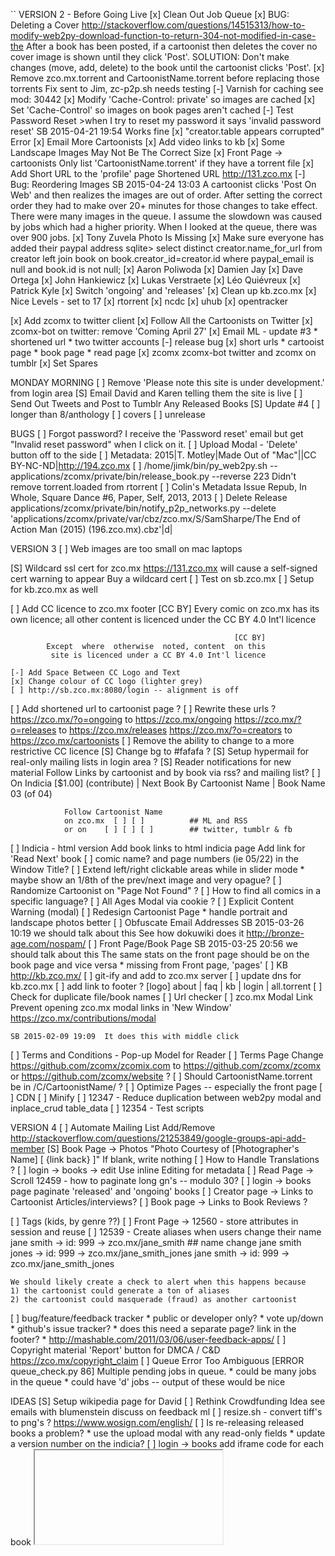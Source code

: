 ``
VERSION 2 - Before Going Live
[x] Clean Out Job Queue
[x] BUG: Deleting a Cover
    http://stackoverflow.com/questions/14515313/how-to-modify-web2py-download-function-to-return-304-not-modified-in-case-the
    After a book has been posted, if a cartoonist then deletes the cover
    no cover image is shown until they click 'Post'.
    SOLUTION: Don't make changes (move, add, delete) to the book until
    the cartoonist clicks 'Post'.
[x] Remove zco.mx.torrent and CartoonistName.torrent before replacing those torrents
    Fix sent to Jim, zc-p2p.sh needs testing
[-] Varnish for caching
    see mod: 30442
    [x] Modify 'Cache-Control: private' so images are cached
    [x] Set 'Cache-Control' so images on book pages aren't cached
[-] Test Password Reset
    >when I try to reset my password it says 'invalid password reset'
    SB 2015-04-21 19:54  Works fine
[x] "creator.table appears corrupted" Error
[x] Email More Cartoonists
[x] Add video links to kb
[x] Some Landscape Images May Not Be The Correct Size
[x] Front Page -> cartoonists
    Only list 'CartoonistName.torrent' if they have a torrent file
[x] Add Short URL to the 'profile' page
    Shortened URL       http://131.zco.mx
[-] Bug: Reordering Images
    SB 2015-04-24 13:03  A cartoonist clicks 'Post On Web' and then
    realizes the images are out of order.  After setting the correct
    order they had to make over 20+ minutes for those changes to take
    effect.  There were many images in the queue.  I assume the slowdown
    was caused by jobs which had a higher priority.  When I looked at
    the queue, there was over 900 jobs.
[x] Tony Zuvela Photo Is Missing
[x] Make sure everyone has added their paypal address
    sqlite> select distinct creator.name_for_url from creator left join book on book.creator_id=creator.id where paypal_email is null and book.id is not null;
        [x] Aaron Poliwoda
        [x] Damien Jay
        [x] Dave Ortega
        [x] John Hankiewicz
        [x] Lukas Verstraete
        [x] Léo Quiévreux
        [x] Patrick Kyle
[x] Switch 'ongoing' and 'releases'
[x] Clean up kb.zco.mx
[x] Nice Levels - set to 17
    [x] rtorrent
    [x] ncdc
    [x] uhub
    [x] opentracker

[x] Add zcomx to twitter client
[x] Follow All the Cartoonists on Twitter
[x] zcomx-bot on twitter: remove 'Coming April 27'
[x] Email ML - update #3
    * shortened url
    * two twitter accounts
    [-] release bug
    [x] short urls
        * cartooist page
        * book page
        * read page
    [x] zcomx zcomx-bot twitter and zcomx on tumblr
[x] Set Spares

MONDAY MORNING
[ ] Remove 'Please note this site is under development.' from login area
[S] Email David and Karen telling them the site is live
[ ] Send Out Tweets and Post to Tumblr Any Released Books
[S] Update #4
    [ ] longer than 8/anthology
    [ ] covers
    [ ] unrelease

BUGS
[ ] Forgot password?
    I receive the 'Password reset' email but get "Invalid reset
    password" when I click on it.
[ ] Upload Modal - 'Delete' button off to the side
[ ] Metadata: 2015|T. Motley|Made Out of "Mac"||CC BY-NC-ND|http://194.zco.mx
[ ] /home/jimk/bin/py_web2py.sh -- applications/zcomx/private/bin/release_book.py --reverse 223
    Didn't remove torrent.loaded from rtorrent
[ ] Colin's Metadata Issue
    Repub, In Whole, Square Dance #6, Paper, Self, 2013, 2013
[ ] Delete Release
    applications/zcomx/private/bin/notify_p2p_networks.py --delete 'applications/zcomx/private/var/cbz/zco.mx/S/SamSharpe/The End of Action Man (2015) (196.zco.mx).cbz'|d|

VERSION 3
[ ] Web images are too small on mac laptops

[S] Wildcard ssl cert for zco.mx
    https://131.zco.mx will cause a self-signed cert warning to appear
    Buy a wildcard cert
    [ ] Test on sb.zco.mx
    [ ] Setup for kb.zco.mx as well

[ ] Add CC licence to zco.mx footer
                                                      [CC BY]
         Every comic on zco.mx has its own licence; all other
        content is licenced under the CC BY 4.0 Int'l licence

                                                      [CC BY]
            Except  where  otherwise  noted, content  on this
             site is licenced under a CC BY 4.0 Int'l licence

    [-] Add Space Between CC Logo and Text
    [x] Change colour of CC logo (lighter grey)
    [ ] http://sb.zco.mx:8080/login -- alignment is off

[ ] Add shortened url to cartoonist page ?
[ ] Rewrite these urls ?
    https://zco.mx/?o=ongoing to https://zco.mx/ongoing
    https://zco.mx/?o=releases to https://zco.mx/releases
    https://zco.mx/?o=creators to https://zco.mx/cartoonists
[ ] Remove the ability to change to a more restrictive CC licence
[S] Change bg to #fafafa ?
[S] Setup hypermail for real-only mailing lists in login area ?
[S] Reader notifications for new material
    Follow Links
        by cartoonist and by book
        via rss? and mailing list?
    [ ] On Indicia
        [$1.00] (contribute) | Next Book By Cartoonist Name
                             | Book Name 03 (of 04)

                Follow Cartoonist Name
                on zco.mx  [ ] [ ]          ## ML and RSS
                or on    [ ] [ ] [ ]        ## twitter, tumblr & fb

[ ] Indicia - html version
    Add book links to html indicia page
    Add link for 'Read Next' book
[ ] comic name? and page numbers (ie 05/22) in the Window Title?
[ ] Extend left/right clickable areas while in slider mode
    * maybe show an 1/8th of the prev/next image and very opague?
[ ] Randomize Cartoonist on "Page Not Found" ?
[ ] How to find all comics in a specific language?
[ ] All Ages Modal via cookie ?
[ ] Explicit Content Warning (modal)
[ ] Redesign Cartoonist Page
    * handle portrait and landscape photos better
[ ] Obfuscate Email Addresses
    SB 2015-03-26 10:19  we should talk about this
    See how dokuwiki does it
    http://bronze-age.com/nospam/
[ ] Front Page/Book Page
    SB 2015-03-25 20:56  we should talk about this
    The same stats on the front page should be on the book page and
    vice versa
    * missing from Front page, 'pages'
[ ] KB
    http://kb.zco.mx/
    [ ] git-ify and add to zco.mx server
    [ ] update dns for kb.zco.mx
    [ ] add link to footer ?
        [logo] about | faq | kb | login | all.torrent
[ ] Check for duplicate file/book names
[ ] Url checker
[ ] zco.mx Modal Link
    Prevent opening zco.mx modal links in 'New Window'
    https://zco.mx/contributions/modal

    SB 2015-02-09 19:09  It does this with middle click
[ ] Terms and Conditions - Pop-up Model for Reader
[ ] Terms Page
    Change https://github.com/zcomx/zcomix.com to
    https://github.com/zcomx/zcomx or
    https://github.com/zcomx/website ?
[ ] Should CartoonistName.torrent be in /C/CartoonistName/ ?
[ ] Optimize Pages -- especially the front page
    [ ] CDN
    [ ] Minify
[ ] 12347 - Reduce duplication between web2py modal and inplace_crud table_data
[ ] 12354 - Test scripts



VERSION 4
[ ] Automate Mailing List Add/Remove
    http://stackoverflow.com/questions/21253849/google-groups-api-add-member
[S] Book Page -> Photos
        "Photo Courtesy of [Photographer's Name]    [  {link back}  ]"
        If blank, write nothing
[ ] How to Handle Translations ?
[ ] login -> books -> edit
    Use inline Editing for metadata
[ ] Read Page -> Scroll
    12459 - how to paginate long gn's -- modulo 30?
[ ] login -> books page
    paginate 'released' and 'ongoing' books
[ ] Creator page -> Links to Cartoonist Articles/interviews?
[ ] Book page -> Links to Book Reviews ?

[ ] Tags (kids, by genre ??)
[ ] Front Page -> 12560 - store attributes in session and reuse
[ ] 12539 - Create aliases when users change their name
    jane smith -> id: 999 -> zco.mx/jane_smith
    ## name change
    jane smith jones -> id: 999 -> zco.mx/jane_smith_jones
    jane smith -> id: 999 -> zco.mx/jane_smith_jones

    We should likely create a check to alert when this happens because
    1) the cartoonist could generate a ton of aliases
    2) the cartoonist could masquerade (fraud) as another cartoonist
[ ] bug/feature/feedback tracker
    * public or developer only?
    * vote up/down
    * github's issue tracker?
    * does this need a separate page?  link in the footer?
    * http://mashable.com/2011/03/06/user-feedback-apps/
[ ] Copyright material
    'Report' button for DMCA / C&D
    https://zco.mx/copyright_claim
[ ] Queue Error Too Ambiguous
    [ERROR queue_check.py 86] Multiple pending jobs in queue.
    * could be many jobs in the queue
    * could have 'd' jobs -- output of these would be nice


IDEAS
[S] Setup wikipedia page for David
[ ] Rethink Crowdfunding Idea
    see emails with blumenstein
    discuss on feedback ml
[ ] resize.sh - convert tiff's to png's ?
    https://www.wosign.com/english/
[ ] Is re-releasing released books a problem?
    * use the upload modal with any read-only fields
    * update a version number on the indicia?
[ ] login -> books
    add iframe code for each book
    <embed/>
    <iframe/>
    SB 2014-08-29 11:24  This needs more thought
[-] Guided view using Perfect Viewer ?
    The main dev, Lin Rookie (rookiestudio@gmail.com), suggests guided
    view is possible with opencv but he believes the feature is not
    useful and it is a low priority.  He said the source is closed and
    he does not take bounties towards new features.
[ ] bio and book description - wikipedia api?
    https://github.com/goldsmith/Wikipedia          ## wikipedia api
[ ] user comments? - disqus api? reddit api?
    * cartoonist chooses comments to form a digital letters page?
[ ] RDFa-html meta
    https://wiki.creativecommons.org/Frequently_Asked_Questions#What_does_it_mean_that_Creative_Commons_licenses_are_.22machine-readable.22.3F
    http://www.w3.org/TR/html-rdfa/
[ ] RiP!: remix torrent ?
[ ] Social media links other than on the indicia ??
[ ] Read Page
    Navigate with mouse scroll as well ?
    http://geekwagon.net/projects/xkcd1190/
    h-scroll - http://danielschafferbrooklyncomics.com/books/uncategorized/all-you-need/
    2-page slider ?
``
# vim:set ft=dm:
